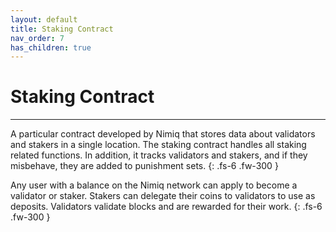 ```yaml
---
layout: default
title: Staking Contract
nav_order: 7
has_children: true
---
```


# Staking Contract

---

A particular contract developed by Nimiq that stores data about validators and stakers in a single location. The staking contract handles all staking related functions. In addition, it tracks validators and stakers, and if they misbehave, they are added to punishment sets.
{: .fs-6 .fw-300 }

Any user with a balance on the Nimiq network can apply to become a validator or staker. Stakers can delegate their coins to validators to use as deposits. Validators validate blocks and are rewarded for their work.
{: .fs-6 .fw-300 }